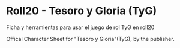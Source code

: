 # Roll20 -  Tesoro y Gloria (TyG)

Ficha y herramientas para usar el juego de rol TyG en roll20

Offical Character Sheet for "Tesoro y Gloria"(TyG), by the publisher.